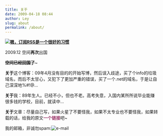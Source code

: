 ```yaml
---
title: 关于
date: 2009-04-18 08:44
author: Ley
slug: about
permalink: /about/
---
```


[**![][head]**][feed]

2009.12 空间**再次**出国

**<del>空间已经回国了</del>**~

**关于**这个博客：09年4月没有目的的开始写博，然后误入歧途，买了个info的垃圾域名，而后不太甘心，又犯下了更加严重的错误，买了一个.net的域名，于是让自己深深地%\#!@...

**关于**我：89年生人。已经不小，但也不老。高考失意，入国内某所所说毕业能赚很多钱的学校，目前，就读中...

**关于**文章：尽量自己写，如果火星了不要怪我，如果不太专业也不要怪我，如果转载的话，给我的原文<span style="color: #993366;">**一个链接**</span>吧~

我的邮箱，非诚勿spam:![][email-pic]

  [head]: http://imley.net/wp-content/uploads/2009/04/head-150x150.jpg "嗯，订阅RSS是一个很好的习惯"
  [feed]: http://blog.imley.net/feeds/all.atom.xml "FEED我吧！"
  [email-pic]: http://imley.net/upload/images/image.png "e-mail"
